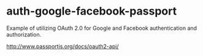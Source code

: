 # auth-google-facebook-passport

Example of utilizing OAuth 2.0 for Google and Facebook authentication and authorization.

http://www.passportjs.org/docs/oauth2-api/
